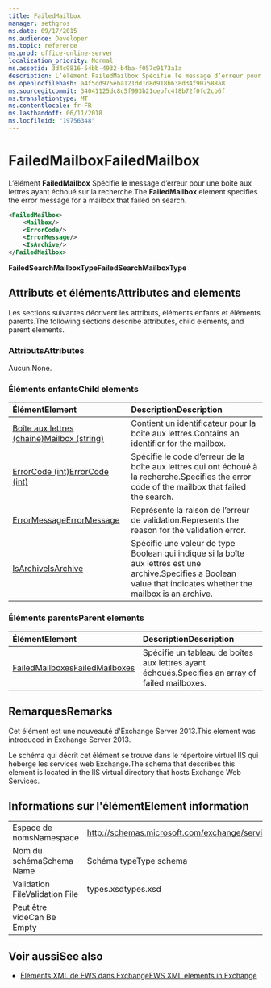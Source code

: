 ```yaml
---
title: FailedMailbox
manager: sethgros
ms.date: 09/17/2015
ms.audience: Developer
ms.topic: reference
ms.prod: office-online-server
localization_priority: Normal
ms.assetid: 3d4c9816-54bb-4932-b4ba-f057c9173a1a
description: L’élément FailedMailbox Spécifie le message d’erreur pour une boîte aux lettres ayant échoué sur la recherche.
ms.openlocfilehash: a4f5cd975eba121dd1d8d918b638d34f907588a8
ms.sourcegitcommit: 34041125dc8c5f993b21cebfc4f8b72f0fd2cb6f
ms.translationtype: MT
ms.contentlocale: fr-FR
ms.lasthandoff: 06/11/2018
ms.locfileid: "19756348"
---
```

# <a name="failedmailbox"></a><span data-ttu-id="65005-103">FailedMailbox</span><span class="sxs-lookup"><span data-stu-id="65005-103">FailedMailbox</span></span>

<span data-ttu-id="65005-104">L’élément **FailedMailbox** Spécifie le message d’erreur pour une boîte aux lettres ayant échoué sur la recherche.</span><span class="sxs-lookup"><span data-stu-id="65005-104">The **FailedMailbox** element specifies the error message for a mailbox that failed on search.</span></span> 
  
```XML
<FailedMailbox>
    <Mailbox/>
    <ErrorCode/>
    <ErrorMessage/>
    <IsArchive/>
</FailedMailbox>
```

 <span data-ttu-id="65005-105">**FailedSearchMailboxType**</span><span class="sxs-lookup"><span data-stu-id="65005-105">**FailedSearchMailboxType**</span></span>
## <a name="attributes-and-elements"></a><span data-ttu-id="65005-106">Attributs et éléments</span><span class="sxs-lookup"><span data-stu-id="65005-106">Attributes and elements</span></span>

<span data-ttu-id="65005-107">Les sections suivantes décrivent les attributs, éléments enfants et éléments parents.</span><span class="sxs-lookup"><span data-stu-id="65005-107">The following sections describe attributes, child elements, and parent elements.</span></span>
  
### <a name="attributes"></a><span data-ttu-id="65005-108">Attributs</span><span class="sxs-lookup"><span data-stu-id="65005-108">Attributes</span></span>

<span data-ttu-id="65005-109">Aucun.</span><span class="sxs-lookup"><span data-stu-id="65005-109">None.</span></span>
  
### <a name="child-elements"></a><span data-ttu-id="65005-110">Éléments enfants</span><span class="sxs-lookup"><span data-stu-id="65005-110">Child elements</span></span>

|<span data-ttu-id="65005-111">**Élément**</span><span class="sxs-lookup"><span data-stu-id="65005-111">**Element**</span></span>|<span data-ttu-id="65005-112">**Description**</span><span class="sxs-lookup"><span data-stu-id="65005-112">**Description**</span></span>|
|:-----|:-----|
|[<span data-ttu-id="65005-113">Boîte aux lettres (chaîne)</span><span class="sxs-lookup"><span data-stu-id="65005-113">Mailbox (string)</span></span>](mailbox-string.md) <br/> |<span data-ttu-id="65005-114">Contient un identificateur pour la boîte aux lettres.</span><span class="sxs-lookup"><span data-stu-id="65005-114">Contains an identifier for the mailbox.</span></span>  <br/> |
|[<span data-ttu-id="65005-115">ErrorCode (int)</span><span class="sxs-lookup"><span data-stu-id="65005-115">ErrorCode (int)</span></span>](errorcode-int.md) <br/> |<span data-ttu-id="65005-116">Spécifie le code d’erreur de la boîte aux lettres qui ont échoué à la recherche.</span><span class="sxs-lookup"><span data-stu-id="65005-116">Specifies the error code of the mailbox that failed the search.</span></span>  <br/> |
|[<span data-ttu-id="65005-117">ErrorMessage</span><span class="sxs-lookup"><span data-stu-id="65005-117">ErrorMessage</span></span>](errormessage.md) <br/> |<span data-ttu-id="65005-118">Représente la raison de l’erreur de validation.</span><span class="sxs-lookup"><span data-stu-id="65005-118">Represents the reason for the validation error.</span></span>  <br/> |
|[<span data-ttu-id="65005-119">IsArchive</span><span class="sxs-lookup"><span data-stu-id="65005-119">IsArchive</span></span>](isarchive.md) <br/> |<span data-ttu-id="65005-120">Spécifie une valeur de type Boolean qui indique si la boîte aux lettres est une archive.</span><span class="sxs-lookup"><span data-stu-id="65005-120">Specifies a Boolean value that indicates whether the mailbox is an archive.</span></span>  <br/> |
   
### <a name="parent-elements"></a><span data-ttu-id="65005-121">Éléments parents</span><span class="sxs-lookup"><span data-stu-id="65005-121">Parent elements</span></span>

|<span data-ttu-id="65005-122">**Élément**</span><span class="sxs-lookup"><span data-stu-id="65005-122">**Element**</span></span>|<span data-ttu-id="65005-123">**Description**</span><span class="sxs-lookup"><span data-stu-id="65005-123">**Description**</span></span>|
|:-----|:-----|
|[<span data-ttu-id="65005-124">FailedMailboxes</span><span class="sxs-lookup"><span data-stu-id="65005-124">FailedMailboxes</span></span>](failedmailboxes.md) <br/> |<span data-ttu-id="65005-125">Spécifie un tableau de boîtes aux lettres ayant échoués.</span><span class="sxs-lookup"><span data-stu-id="65005-125">Specifies an array of failed mailboxes.</span></span>  <br/> |
   
## <a name="remarks"></a><span data-ttu-id="65005-126">Remarques</span><span class="sxs-lookup"><span data-stu-id="65005-126">Remarks</span></span>

<span data-ttu-id="65005-127">Cet élément est une nouveauté d'Exchange Server 2013.</span><span class="sxs-lookup"><span data-stu-id="65005-127">This element was introduced in Exchange Server 2013.</span></span>
  
<span data-ttu-id="65005-128">Le schéma qui décrit cet élément se trouve dans le répertoire virtuel IIS qui héberge les services web Exchange.</span><span class="sxs-lookup"><span data-stu-id="65005-128">The schema that describes this element is located in the IIS virtual directory that hosts Exchange Web Services.</span></span>
  
## <a name="element-information"></a><span data-ttu-id="65005-129">Informations sur l'élément</span><span class="sxs-lookup"><span data-stu-id="65005-129">Element information</span></span>

|||
|:-----|:-----|
|<span data-ttu-id="65005-130">Espace de noms</span><span class="sxs-lookup"><span data-stu-id="65005-130">Namespace</span></span>  <br/> |http://schemas.microsoft.com/exchange/services/2006/types  <br/> |
|<span data-ttu-id="65005-131">Nom du schéma</span><span class="sxs-lookup"><span data-stu-id="65005-131">Schema Name</span></span>  <br/> |<span data-ttu-id="65005-132">Schéma type</span><span class="sxs-lookup"><span data-stu-id="65005-132">Type schema</span></span>  <br/> |
|<span data-ttu-id="65005-133">Validation File</span><span class="sxs-lookup"><span data-stu-id="65005-133">Validation File</span></span>  <br/> |<span data-ttu-id="65005-134">types.xsd</span><span class="sxs-lookup"><span data-stu-id="65005-134">types.xsd</span></span>  <br/> |
|<span data-ttu-id="65005-135">Peut être vide</span><span class="sxs-lookup"><span data-stu-id="65005-135">Can Be Empty</span></span>  <br/> ||
   
## <a name="see-also"></a><span data-ttu-id="65005-136">Voir aussi</span><span class="sxs-lookup"><span data-stu-id="65005-136">See also</span></span>



- [<span data-ttu-id="65005-137">Éléments XML de EWS dans Exchange</span><span class="sxs-lookup"><span data-stu-id="65005-137">EWS XML elements in Exchange</span></span>](ews-xml-elements-in-exchange.md)

